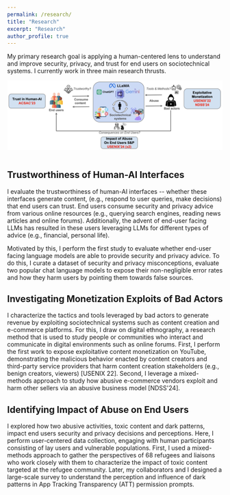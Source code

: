 ```yaml
---
permalink: /research/
title: "Research"
excerpt: "Research"
author_profile: true
---
```

<!-- Google tag (gtag.js) -->
<script async src="https://www.googletagmanager.com/gtag/js?id=G-ZSMV5NQV3R"></script>
<script>
  window.dataLayer = window.dataLayer || [];
  function gtag(){dataLayer.push(arguments);}
  gtag('js', new Date());

  gtag('config', 'G-ZSMV5NQV3R');
</script>



My primary research goal is applying a human-centered lens to understand and improve security, privacy, and trust for end users on sociotechnical systems. I currently work in three main research thrusts. 

<p align="center">
    <img src="/files/researchthrusts.png"
         style="display: block;
                margin-left: auto;
                margin-right: auto;
                width: 1000px; /* Adjust width as needed */
                height: auto; /* Keeps aspect ratio */
         " />
    <br>
</p>



Trustworthiness of Human-AI Interfaces 
-----------
I evaluate the trustworthiness of human-AI interfaces -- whether these interfaces generate content, (e.g., respond to user queries, make decisions) that end users can trust. End users consume security and privacy advice from various online resources (e.g., querying search engines, reading news articles and online forums). Additionally, the advent of end-user facing LLMs has resulted in these users leveraging LLMs for different types of advice (e.g., financial, personal life). 

Motivated by this, I perform the first study to evaluate whether end-user facing language models are able to provide security and privacy advice. To do this, I curate a dataset of security and privacy misconceptions, evaluate two popular chat language models to expose their non-negligible error rates and how they harm users by pointing them towards false sources.  


Investigating Monetization Exploits of Bad Actors 
-----------
I characterize the tactics and tools leveraged by bad actors to generate revenue by exploiting sociotechnical systems such as content creation and e-commerce platforms. For this, I draw on digital ethnography, a research method that is used to study people or communities who interact and communicate in digital environments such as online forums. First, I perform the first work to expose exploitative content monetization on YouTube, demonstrating the malicious behavior enacted by content creators and third-party service providers that harm content creation stakeholders (e.g., benign creators, viewers) [USENIX 22]. Second, I leverage a mixed-methods approach to study how abusive e-commerce vendors exploit and harm other sellers via an abusive business model [NDSS'24].


Identifying Impact of Abuse on End Users 
-----------

I explored how two abusive activities, toxic content and dark patterns, impact end users security and
privacy decisions and perceptions. Here, I perform user-centered data collection, engaging with human participants consisting of lay users and vulnerable populations. First, I used a mixed-methods approach to gather the perspectives of 68 refugees and liaisons who work closely with them to characterize the impact of toxic content targeted at the refugee community. Later, my collaborators and I designed a large-scale survey to understand the perception and influence of dark patterns in App Tracking Transparency (ATT) permission prompts.
